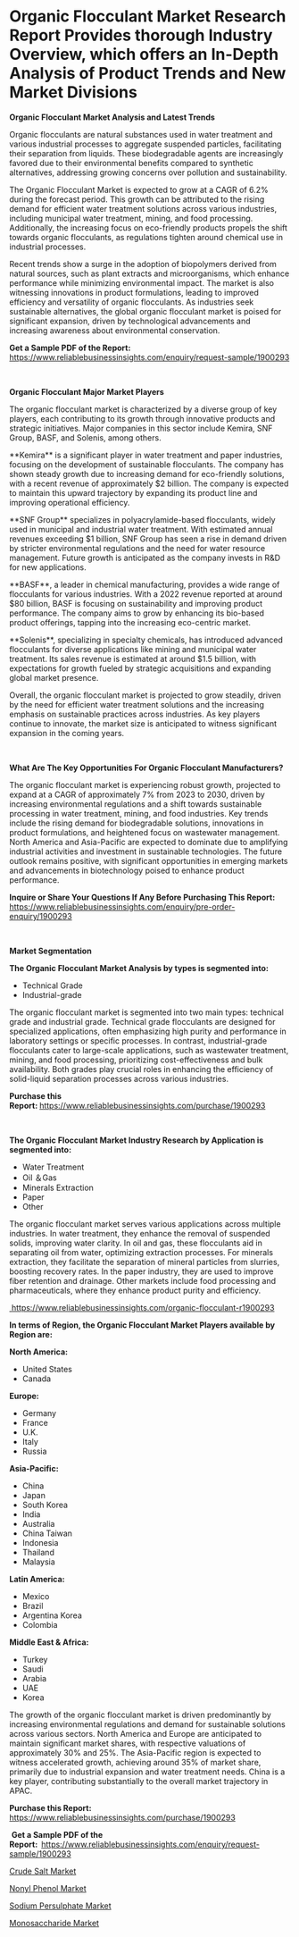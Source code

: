 <p><h1>Organic Flocculant Market Research Report Provides thorough Industry Overview, which offers an In-Depth Analysis of Product Trends and New Market Divisions</h1></p><p><strong>Organic Flocculant Market Analysis and Latest Trends</strong></p>
<p><p>Organic flocculants are natural substances used in water treatment and various industrial processes to aggregate suspended particles, facilitating their separation from liquids. These biodegradable agents are increasingly favored due to their environmental benefits compared to synthetic alternatives, addressing growing concerns over pollution and sustainability.</p><p>The Organic Flocculant Market is expected to grow at a CAGR of 6.2% during the forecast period. This growth can be attributed to the rising demand for efficient water treatment solutions across various industries, including municipal water treatment, mining, and food processing. Additionally, the increasing focus on eco-friendly products propels the shift towards organic flocculants, as regulations tighten around chemical use in industrial processes.</p><p>Recent trends show a surge in the adoption of biopolymers derived from natural sources, such as plant extracts and microorganisms, which enhance performance while minimizing environmental impact. The market is also witnessing innovations in product formulations, leading to improved efficiency and versatility of organic flocculants. As industries seek sustainable alternatives, the global organic flocculant market is poised for significant expansion, driven by technological advancements and increasing awareness about environmental conservation.</p></p>
<p><strong>Get a Sample PDF of the Report:&nbsp;</strong> <a href="https://www.reliablebusinessinsights.com/enquiry/request-sample/1900293?utm_campaign=116&utm_medium=2&utm_source=Github&utm_content=ia&utm_term=31012025&utm_id=organic-flocculant">https://www.reliablebusinessinsights.com/enquiry/request-sample/1900293</a></p>
<p>&nbsp;</p>
<p><strong>Organic Flocculant Major Market Players</strong></p>
<p><p>The organic flocculant market is characterized by a diverse group of key players, each contributing to its growth through innovative products and strategic initiatives. Major companies in this sector include Kemira, SNF Group, BASF, and Solenis, among others.</p><p>**Kemira** is a significant player in water treatment and paper industries, focusing on the development of sustainable flocculants. The company has shown steady growth due to increasing demand for eco-friendly solutions, with a recent revenue of approximately $2 billion. The company is expected to maintain this upward trajectory by expanding its product line and improving operational efficiency.</p><p>**SNF Group** specializes in polyacrylamide-based flocculants, widely used in municipal and industrial water treatment. With estimated annual revenues exceeding $1 billion, SNF Group has seen a rise in demand driven by stricter environmental regulations and the need for water resource management. Future growth is anticipated as the company invests in R&D for new applications.</p><p>**BASF**, a leader in chemical manufacturing, provides a wide range of flocculants for various industries. With a 2022 revenue reported at around $80 billion, BASF is focusing on sustainability and improving product performance. The company aims to grow by enhancing its bio-based product offerings, tapping into the increasing eco-centric market.</p><p>**Solenis**, specializing in specialty chemicals, has introduced advanced flocculants for diverse applications like mining and municipal water treatment. Its sales revenue is estimated at around $1.5 billion, with expectations for growth fueled by strategic acquisitions and expanding global market presence.</p><p>Overall, the organic flocculant market is projected to grow steadily, driven by the need for efficient water treatment solutions and the increasing emphasis on sustainable practices across industries. As key players continue to innovate, the market size is anticipated to witness significant expansion in the coming years.</p></p>
<p>&nbsp;</p>
<p><strong>What Are The Key Opportunities For Organic Flocculant Manufacturers?</strong></p>
<p><p>The organic flocculant market is experiencing robust growth, projected to expand at a CAGR of approximately 7% from 2023 to 2030, driven by increasing environmental regulations and a shift towards sustainable processing in water treatment, mining, and food industries. Key trends include the rising demand for biodegradable solutions, innovations in product formulations, and heightened focus on wastewater management. North America and Asia-Pacific are expected to dominate due to amplifying industrial activities and investment in sustainable technologies. The future outlook remains positive, with significant opportunities in emerging markets and advancements in biotechnology poised to enhance product performance.</p></p>
<p><strong>Inquire or Share Your Questions If Any Before Purchasing This Report:</strong> <a href="https://www.reliablebusinessinsights.com/enquiry/pre-order-enquiry/1900293?utm_campaign=116&utm_medium=2&utm_source=Github&utm_content=ia&utm_term=31012025&utm_id=organic-flocculant">https://www.reliablebusinessinsights.com/enquiry/pre-order-enquiry/1900293</a></p>
<p>&nbsp;</p>
<p><strong>Market Segmentation</strong></p>
<p><strong>The Organic Flocculant Market Analysis by types is segmented into:</strong></p>
<p><ul><li>Technical Grade</li><li>Industrial-grade</li></ul></p>
<p><p>The organic flocculant market is segmented into two main types: technical grade and industrial grade. Technical grade flocculants are designed for specialized applications, often emphasizing high purity and performance in laboratory settings or specific processes. In contrast, industrial-grade flocculants cater to large-scale applications, such as wastewater treatment, mining, and food processing, prioritizing cost-effectiveness and bulk availability. Both grades play crucial roles in enhancing the efficiency of solid-liquid separation processes across various industries.</p></p>
<p><strong>Purchase this Report:&nbsp;</strong><a href="https://www.reliablebusinessinsights.com/purchase/1900293?utm_campaign=116&utm_medium=2&utm_source=Github&utm_content=ia&utm_term=31012025&utm_id=organic-flocculant">https://www.reliablebusinessinsights.com/purchase/1900293</a></p>
<p>&nbsp;</p>
<p><strong>The Organic Flocculant Market Industry Research by Application is segmented into:</strong></p>
<p><ul><li>Water Treatment</li><li>Oil ＆Gas</li><li>Minerals Extraction</li><li>Paper</li><li>Other</li></ul></p>
<p><p>The organic flocculant market serves various applications across multiple industries. In water treatment, they enhance the removal of suspended solids, improving water clarity. In oil and gas, these flocculants aid in separating oil from water, optimizing extraction processes. For minerals extraction, they facilitate the separation of mineral particles from slurries, boosting recovery rates. In the paper industry, they are used to improve fiber retention and drainage. Other markets include food processing and pharmaceuticals, where they enhance product purity and efficiency.</p></p>
<p><a href="https://www.reliablebusinessinsights.com/organic-flocculant-r1900293?utm_campaign=116&utm_medium=2&utm_source=Github&utm_content=ia&utm_term=31012025&utm_id=organic-flocculant">&nbsp;https://www.reliablebusinessinsights.com/organic-flocculant-r1900293</a></p>
<p><strong>In terms of Region, the Organic Flocculant Market Players available by Region are:</strong></p>
<p>
    <p> <strong> North America: </strong>
        <ul>
            <li>United States</li>
            <li>Canada</li>
        </ul>
        </p> 
    <p> <strong> Europe: </strong>
        <ul>
            <li>Germany</li>
            <li>France</li>
            <li>U.K.</li>
            <li>Italy</li>
            <li>Russia</li>
        </ul>
        </p> 
    <p> <strong> Asia-Pacific: </strong>
        <ul>
            <li>China</li>
            <li>Japan</li>
            <li>South Korea</li>
            <li>India</li>
            <li>Australia</li>
            <li>China Taiwan</li>
            <li>Indonesia</li>
            <li>Thailand</li>
            <li>Malaysia</li>
        </ul>
        </p> 
    <p> <strong> Latin America: </strong>
        <ul>
            <li>Mexico</li>
            <li>Brazil</li>
            <li>Argentina Korea</li>
            <li>Colombia</li>
        </ul>
        </p> 
    <p> <strong> Middle East & Africa: </strong>
        <ul>
            <li>Turkey</li>
            <li>Saudi</li>
            <li>Arabia</li>
            <li>UAE</li>
            <li>Korea</li>
        </ul>
    </p>
    </p>
<p><p>The growth of the organic flocculant market is driven predominantly by increasing environmental regulations and demand for sustainable solutions across various sectors. North America and Europe are anticipated to maintain significant market shares, with respective valuations of approximately 30% and 25%. The Asia-Pacific region is expected to witness accelerated growth, achieving around 35% of market share, primarily due to industrial expansion and water treatment needs. China is a key player, contributing substantially to the overall market trajectory in APAC.</p></p>
<p><strong>Purchase this Report: </strong><a href="https://www.reliablebusinessinsights.com/purchase/1900293?utm_campaign=116&utm_medium=2&utm_source=Github&utm_content=ia&utm_term=31012025&utm_id=organic-flocculant">https://www.reliablebusinessinsights.com/purchase/1900293</a></p>
<p>&nbsp;<strong>Get a Sample PDF of the Report:&nbsp;&nbsp;</strong><a href="https://www.reliablebusinessinsights.com/enquiry/request-sample/1900293?utm_campaign=116&utm_medium=2&utm_source=Github&utm_content=ia&utm_term=31012025&utm_id=organic-flocculant">https://www.reliablebusinessinsights.com/enquiry/request-sample/1900293</a></p>
<p><strong></strong></p>
<p><p><a href="https://github.com/balapopepi/Market-Research-Report-List-1/blob/main/crude-salt-market.md?utm_campaign=116&utm_medium=2&utm_source=Github&utm_content=ia&utm_term=31012025&utm_id=organic-flocculant">Crude Salt Market</a></p><p><a href="https://github.com/lynlynyusay/Market-Research-Report-List-1/blob/main/nonyl-phenol-market.md?utm_campaign=116&utm_medium=2&utm_source=Github&utm_content=ia&utm_term=31012025&utm_id=organic-flocculant">Nonyl Phenol Market</a></p><p><a href="https://github.com/namvartiffer/Market-Research-Report-List-1/blob/main/sodium-persulphate-market.md?utm_campaign=116&utm_medium=2&utm_source=Github&utm_content=ia&utm_term=31012025&utm_id=organic-flocculant">Sodium Persulphate Market</a></p><p><a href="https://github.com/tashipmhuiri/Market-Research-Report-List-1/blob/main/monosaccharide-market.md?utm_campaign=116&utm_medium=2&utm_source=Github&utm_content=ia&utm_term=31012025&utm_id=organic-flocculant">Monosaccharide Market</a></p></p>